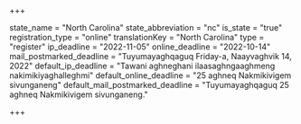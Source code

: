 +++

state_name = "North Carolina"
state_abbreviation = "nc"
is_state = "true"
registration_type = "online"
translationKey = "North Carolina"
type = "register"
ip_deadline = "2022-11-05"
online_deadline = "2022-10-14"
mail_postmarked_deadline = "Tuyumayaghqaguq Friday-a, Naayvaghvik 14, 2022"
default_ip_deadline = "Tawani aghneghani ilaasaghngaaghmeng nakimikiyaghalleghmi"
default_online_deadline = "25 aghneq Nakmikivigem sivunganeng"
default_mail_postmarked_deadline = "Tuyumayaghqaguq 25 aghneq Nakmikivigem sivunganeng."

+++